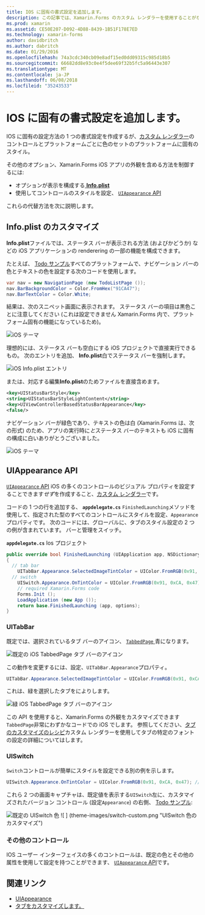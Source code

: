 ```yaml
---
title: IOS に固有の書式設定を追加します。
description: この記事では、Xamarin.Forms のカスタム レンダラーを使用することがなく iOS に固有の外観を設定する方法について説明します。
ms.prod: xamarin
ms.assetid: CE50E207-D092-4D88-8439-1B51F178E7ED
ms.technology: xamarin-forms
author: davidbritch
ms.author: dabritch
ms.date: 01/29/2016
ms.openlocfilehash: 74a3cdc340cb09e8adf15ed0dd09315c985d18b5
ms.sourcegitcommit: 66682dd8e93c0e4f5dee69f32b5fc5a96443e307
ms.translationtype: MT
ms.contentlocale: ja-JP
ms.lasthandoff: 06/08/2018
ms.locfileid: "35243533"
---
```

# <a name="adding-ios-specific-formatting"></a>IOS に固有の書式設定を追加します。

IOS に固有の設定方法の 1 つの書式設定を作成するが、[カスタム レンダラー](~/xamarin-forms/app-fundamentals/custom-renderer/index.md)のコントロールとプラットフォームごとに色のセットのプラットフォームに固有のスタイル。

その他のオプション、Xamarin.Forms iOS アプリの外観を含める方法を制御するには:

* オプションが表示を構成する[ **Info.plist**](#info-plist)
* 使用してコントロールのスタイルを設定、 [ `UIAppearance` API](#uiappearance)

これらの代替方法を次に説明します。

<a name="info-plist"/>

## <a name="customizing-infoplist"></a>Info.plist のカスタマイズ

**Info.plist**ファイルでは、ステータス バーが表示される方法 (およびかどうか) などの iOS アプリケーションの renderering の一部の機能を構成できます。

たとえば、 [Todo サンプル](https://developer.xamarin.com/samples/xamarin-forms/Todo/)すべてのプラットフォームで、ナビゲーション バーの色とテキストの色を設定する次のコードを使用します。

```csharp
var nav = new NavigationPage (new TodoListPage ());
nav.BarBackgroundColor = Color.FromHex("91CA47");
nav.BarTextColor = Color.White;
```

結果は、次のスニペット画面に表示されます。 ステータス バーの項目は黒色ことに注意してください (これは設定できません Xamarin.Forms 内で、プラットフォーム固有の機能になっているため)。

![](theme-images/status-default-sml.png "iOS テーマ")

理想的には、ステータス バーも空白にする iOS プロジェクトで直接実行できるもの。 次のエントリを追加、 **Info.plist**白でステータス バーを強制します。

![](theme-images/info-plist.png "iOS Info.plist エントリ")

または、対応する編集**Info.plist**のためファイルを直接含めます。

```xml
<key>UIStatusBarStyle</key>
<string>UIStatusBarStyleLightContent</string>
<key>UIViewControllerBasedStatusBarAppearance</key>
<false/>
```

ナビゲーション バーが緑色であり、テキストの色は白 (Xamarin.Forms は、次の形式) のため、アプリの実行時に*と*ステータス バーのテキストも iOS に固有の構成に白いありがとうございました。

![](theme-images/status-white-sml.png "iOS テーマ")

<a name="uiappearance"/>

## <a name="uiappearance-api"></a>UIAppearance API

[ `UIAppearance` API](~/ios/user-interface/ios-ui/introduction-to-the-appearance-api.md) iOS の多くのコントロールのビジュアル プロパティを設定することできます*せず*を作成すること、[カスタム レンダラー](~/xamarin-forms/app-fundamentals/custom-renderer/index.md)です。

コードの 1 つの行を追加する、 **<code>appdelegate.cs</code>** `FinishedLaunching`メソッドを使用して、指定された型のすべてのコントロールにスタイルを設定、`Appearance`プロパティです。 次のコードには、グローバルに、タブのスタイル設定の 2 つの例が含まれています。 バーと管理をスイッチ。

**<code>appdelegate.cs</code>** Ios プロジェクト

```csharp
public override bool FinishedLaunching (UIApplication app, NSDictionary options)
{
  // tab bar
    UITabBar.Appearance.SelectedImageTintColor = UIColor.FromRGB(0x91, 0xCA, 0x47); // green
  // switch
    UISwitch.Appearance.OnTintColor = UIColor.FromRGB(0x91, 0xCA, 0x47); // green
    // required Xamarin.Forms code
    Forms.Init ();
    LoadApplication (new App ());
    return base.FinishedLaunching (app, options);
}
```

### <a name="uitabbar"></a>UITabBar

既定では、選択されているタブ バーのアイコン、 [ `TabbedPage` ](~/xamarin-forms/app-fundamentals/navigation/tabbed-page.md)青になります。

![](theme-images/tabbar-default.png "既定の iOS TabbedPage タブ バーのアイコン")

この動作を変更するには、設定、`UITabBar.Appearance`プロパティ。

```csharp
UITabBar.Appearance.SelectedImageTintColor = UIColor.FromRGB(0x91, 0xCA, 0x47); // green
```

これは、緑を選択したタブをによりします。

![](theme-images/tabbar-custom.png "緑 iOS TabbedPage タブ バーのアイコン")

この API を使用すると、Xamarin.Forms の外観をカスタマイズできます`TabbedPage`非常にわずかなコードでの iOS でします。 参照してください、[タブのカスタマイズのレシピ](https://developer.xamarin.com/recipes/cross-platform/xamarin-forms/ios/customize-tabs/)カスタム レンダラーを使用してタブの特定のフォントの設定の詳細についてはします。

### <a name="uiswitch"></a>UISwitch

`Switch`コントロールが簡単にスタイルを設定できる別の例を示します。

```csharp
UISwitch.Appearance.OnTintColor = UIColor.FromRGB(0x91, 0xCA, 0x47); // green
```

これら 2 つの画面キャプチャは、既定値を表示する`UISwitch`左に、カスタマイズされたバージョン コントロール (設定`Appearance`) の右側、 [Todo サンプル](https://developer.xamarin.com/samples/xamarin-forms/Todo/):

![](theme-images/switch-default.png "既定の UISwitch 色") ![ ] (theme-images/switch-custom.png "UISwitch 色のカスタマイズ")

### <a name="other-controls"></a>その他のコントロール

IOS ユーザー インターフェイスの多くのコントロールは、既定の色とその他の属性を使用して設定を持つことができます、 [ `UIAppearance` API](~/ios/user-interface/ios-ui/introduction-to-the-appearance-api.md)です。



## <a name="related-links"></a>関連リンク

- [UIAppearance](~/ios/user-interface/ios-ui/introduction-to-the-appearance-api.md)
- [タブをカスタマイズします。](https://developer.xamarin.com/recipes/cross-platform/xamarin-forms/ios/customize-tabs/)
